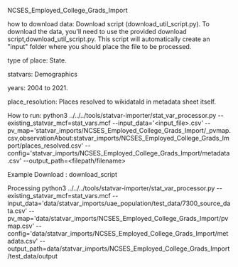 NCSES_Employed_College_Grads_Import

how to download data: Download script (download_util_script.py). To download the data, you'll need to use the provided download script,download_util_script.py. This script will automatically create an "input" folder where you should place the file to be processed.

type of place: State.

statvars: Demographics

years: 2004 to 2021.

place_resolution: Places resolved to wikidataId in metadata sheet itself.

How to run:
python3 ../../../tools/statvar-importer/stat_var_processor.py --existing_statvar_mcf=stat_vars.mcf --input_data='<input_file>.csv' --pv_map='statvar_imports/NCSES_Employed_College_Grads_Import/<filename>_pvmap.csv,observationAbout:statvar_imports/NCSES_Employed_College_Grads_Import/places_resolved.csv' --config='statvar_imports/NCSES_Employed_College_Grads_Import/metadata.csv' --output_path=<filepath/filename>

Example
Download :
download_script

Processing
python3 ../../../tools/statvar-importer/stat_var_processor.py --existing_statvar_mcf=stat_vars.mcf --input_data='data/statvar_imports/uae_population/test_data/7300_source_data.csv' --pv_map='data/statvar_imports/NCSES_Employed_College_Grads_Import/pvmap.csv' --config='data/statvar_imports/NCSES_Employed_College_Grads_Import/metadata.csv' --output_path=data/statvar_imports/NCSES_Employed_College_Grads_Import/test_data/output
